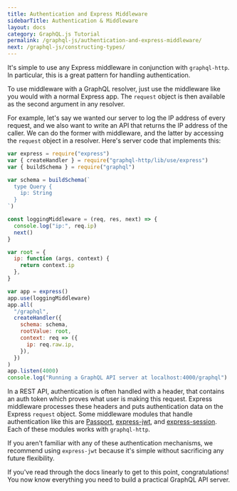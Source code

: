 ```yaml
---
title: Authentication and Express Middleware
sidebarTitle: Authentication & Middleware
layout: docs
category: GraphQL.js Tutorial
permalink: /graphql-js/authentication-and-express-middleware/
next: /graphql-js/constructing-types/
---
```


It's simple to use any Express middleware in conjunction with `graphql-http`. In particular, this is a great pattern for handling authentication.

To use middleware with a GraphQL resolver, just use the middleware like you would with a normal Express app. The `request` object is then available as the second argument in any resolver.

For example, let's say we wanted our server to log the IP address of every request, and we also want to write an API that returns the IP address of the caller. We can do the former with middleware, and the latter by accessing the `request` object in a resolver. Here's server code that implements this:

```javascript
var express = require("express")
var { createHandler } = require("graphql-http/lib/use/express")
var { buildSchema } = require("graphql")

var schema = buildSchema(`
  type Query {
    ip: String
  }
`)

const loggingMiddleware = (req, res, next) => {
  console.log("ip:", req.ip)
  next()
}

var root = {
  ip: function (args, context) {
    return context.ip
  },
}

var app = express()
app.use(loggingMiddleware)
app.all(
  "/graphql",
  createHandler({
    schema: schema,
    rootValue: root,
    context: req => ({
      ip: req.raw.ip,
    }),
  })
)
app.listen(4000)
console.log("Running a GraphQL API server at localhost:4000/graphql")
```

In a REST API, authentication is often handled with a header, that contains an auth token which proves what user is making this request. Express middleware processes these headers and puts authentication data on the Express `request` object. Some middleware modules that handle authentication like this are [Passport](http://passportjs.org/), [express-jwt](https://github.com/auth0/express-jwt), and [express-session](https://github.com/expressjs/session). Each of these modules works with `graphql-http`.

If you aren't familiar with any of these authentication mechanisms, we recommend using `express-jwt` because it's simple without sacrificing any future flexibility.

If you've read through the docs linearly to get to this point, congratulations! You now know everything you need to build a practical GraphQL API server.

